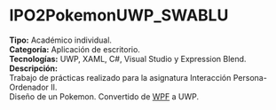 # IPO2PokemonUWP_SWABLU  


**Tipo:** Académico individual.  
**Categoría:** Aplicación de escritorio.  
**Tecnologías:** UWP, XAML, C#, Visual Studio y Expression Blend.  
**Descripción:**  
Trabajo de prácticas realizado para la asignatura Interacción Persona-Ordenador II.  
Diseño de un Pokemon. Convertido de [WPF](https://github.com/clarasacedon/swablu_N333 "Proyecto Swablu WPF") a UWP.
